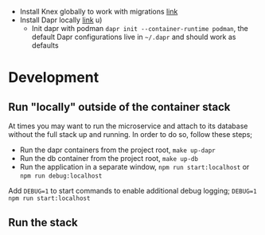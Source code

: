 - Install Knex globally to work with migrations [link](https://knexjs.org/guide/migrations.html)
- Install Dapr locally [link](https://docs.dapr.io/getting-started/install-dapr-cli/)
u)
  - Init dapr with podman `dapr init --container-runtime podman`, the default Dapr configurations live in `~/.dapr` and should work as defaults


# Development

## Run "locally" outside of the container stack
At times you may want to run the microservice and attach to its database without the full stack up and running. In order to do so, follow these steps;

- Run the dapr containers from the project root, `make up-dapr`
- Run the db container from the project root, `make up-db`
- Run the application in a separate window, `npm run start:localhost` or `npm run debug:localhost`

Add `DEBUG=1` to start commands to enable additional debug logging; `DEBUG=1 npm run start:localhost`


## Run the stack
